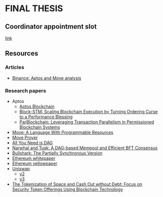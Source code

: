 # FINAL THESIS

## Coordinator appointment slot

[link](https://docs.google.com/spreadsheets/d/1NSnob1bYWIzG8yQp9KrKTJXcY3znXKkp43EMd5ot3t4/edit#gid=0)

## Resources

### Articles

- [Binance: Aptos and Move analysis](https://www.binance.com/kk-KZ/feed/post/141607)

### Research papers

- Aptos
  - [Aptos Blockchain](https://aptos.dev/assets/files/Aptos-Whitepaper-47099b4b907b432f81fc0effd34f3b6a.pdf)
  - [Block-STM: Scaling Blockchain Execution by Turning Ordering Curse to a Performance Blessing](https://arxiv.org/abs/2203.06871)
  - [ParBlockchain: Leveraging Transaction Parallelism in Permissioned Blockchain Systems](https://arxiv.org/abs/1902.01457)
- [Move: A Language With Programmable
Resources](<https://diem-developers-components.netlify.app/papers/diem-move-a-language-with-programmable-resources/2020-05-26.pdf>)
- [Move Prover](https://arxiv.org/abs/2110.08362)
- [All You Need is DAG](https://arxiv.org/abs/2102.08325)
- [Narwhal and Tusk: A DAG-based Mempool and Efficient BFT Consensus](https://arxiv.org/abs/2105.11827)
- [Bullshark: The Partially Synchronous Version](https://arxiv.org/abs/2209.05633)
- [Ethereum whitepaper](https://ethereum.org/669c9e2e2027310b6b3cdce6e1c52962/Ethereum_Whitepaper_-_Buterin_2014.pdf)
- [Ethereum yellowpaper](https://ethereum.github.io/yellowpaper/paper.pdf)
- [Uniswap](https://uniswap.org)
  - [v2](https://uniswap.org/whitepaper.pdf)
  - [v3](https://uniswap.org/whitepaper-v3.pdf)
- [The Tokenization of Space and Cash Out without Debt: Focus on Security Token Offerings Using Blockchain Technology](http://www.koreascience.or.kr/article/JAKO202113259286501.pdf)
